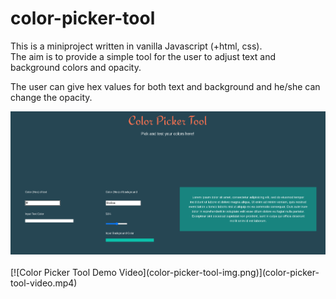 # color-picker-tool

This is a miniproject written in vanilla Javascript (+html, css).  
The aim is to provide a simple tool for the user to adjust text and background colors and opacity.  
  
The user can give hex values for both text and background and he/she can change the opacity.  
  
<img src="color-picker-tool-img.png">
<br>
<br>
[![Color Picker Tool Demo Video](color-picker-tool-img.png)](color-picker-tool-video.mp4)

